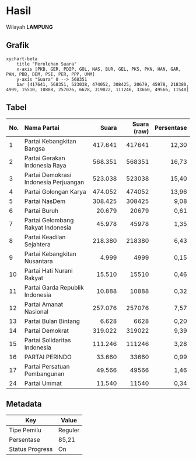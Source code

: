 # Hasil

Wilayah **LAMPUNG**

## Grafik

```mermaid
xychart-beta
    title "Perolehan Suara"
    x-axis [PKB, GER, PDIP, GOL, NAS, BUR, GEL, PKS, PKN, HAN, GAR, PAN, PBB, DEM, PSI, PER, PPP, UMM]
    y-axis "Suara" 0 --> 568351
    bar [417641, 568351, 523038, 474052, 308425, 20679, 45978, 218380, 4999, 15510, 10888, 257076, 6628, 319022, 111246, 33660, 49566, 11540]
```

## Tabel

| No. | Nama Partai                           | Suara   | Suara (raw) | Persentase |
|:--- |:------------------------------------- | -------:| -----------:| ----------:|
| 1   | Partai Kebangkitan Bangsa             | 417.641 | 417641      | 12,30      |
| 2   | Partai Gerakan Indonesia Raya         | 568.351 | 568351      | 16,73      |
| 3   | Partai Demokrasi Indonesia Perjuangan | 523.038 | 523038      | 15,40      |
| 4   | Partai Golongan Karya                 | 474.052 | 474052      | 13,96      |
| 5   | Partai NasDem                         | 308.425 | 308425      | 9,08       |
| 6   | Partai Buruh                          | 20.679  | 20679       | 0,61       |
| 7   | Partai Gelombang Rakyat Indonesia     | 45.978  | 45978       | 1,35       |
| 8   | Partai Keadilan Sejahtera             | 218.380 | 218380      | 6,43       |
| 9   | Partai Kebangkitan Nusantara          | 4.999   | 4999        | 0,15       |
| 10  | Partai Hati Nurani Rakyat             | 15.510  | 15510       | 0,46       |
| 11  | Partai Garda Republik Indonesia       | 10.888  | 10888       | 0,32       |
| 12  | Partai Amanat Nasional                | 257.076 | 257076      | 7,57       |
| 13  | Partai Bulan Bintang                  | 6.628   | 6628        | 0,20       |
| 14  | Partai Demokrat                       | 319.022 | 319022      | 9,39       |
| 15  | Partai Solidaritas Indonesia          | 111.246 | 111246      | 3,28       |
| 16  | PARTAI PERINDO                        | 33.660  | 33660       | 0,99       |
| 17  | Partai Persatuan Pembangunan          | 49.566  | 49566       | 1,46       |
| 24  | Partai Ummat                          | 11.540  | 11540       | 0,34       |


## Metadata

| Key             | Value   |
| --------------- | ------- |
| Tipe Pemilu     | Reguler |
| Persentase      | 85,21   |
| Status Progress | On      |



